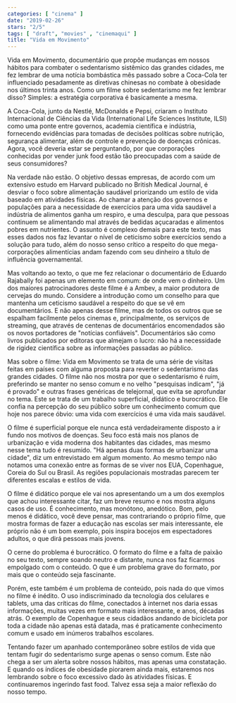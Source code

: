 ```yaml
---
categories: [ "cinema" ]
date: "2019-02-26"
stars: "2/5"
tags: [ "draft", "movies" , "cinemaqui" ]
title: "Vida em Movimento"
---
```

Vida em Movimento, documentário que propõe mudanças em nossos hábitos
para combater o sedentarismo sistêmico das grandes cidades, me fez
lembrar de uma notícia bombástica mês passado sobre a Coca-Cola ter
influenciado pesadamente as diretivas chinesas no combate à obesidade
nos últimos trinta anos. Como um filme sobre sedentarismo me fez lembrar
disso? Simples: a estratégia corporativa é basicamente a mesma.

A Coca-Cola, junto da Nestlé, McDonalds e Pepsi, criaram o Instituto
Internacional de Ciências da Vida (International Life Sciences Institute,
ILSI) como uma ponte entre governos, academia científica e indústria,
fornecendo evidências para tomadas de decisões políticas sobre
nutrição, segurança alimentar, além de controle e prevenção de
doenças crônicas. Agora, você deveria estar se perguntando, por que
corporações conhecidas por vender junk food estão tão preocupadas
com a saúde de seus consumidores?

Na verdade não estão. O objetivo dessas empresas, de acordo com um
extensivo estudo em Harvard publicado no British Medical Journal, é
desviar o foco sobre alimentação saudável priorizando um estilo de
vida baseado em atividades físicas. Ao chamar a atenção dos governos
e populações para a necessidade de exercícios para uma vida saudável
a indústria de alimentos ganha um respiro, e uma desculpa, para que
pessoas continuem se alimentando mal através de bedidas açucaradas e
alimentos pobres em nutrientes. O assunto é complexo demais para este
texto, mas esses dados nos faz levantar o nível de ceticismo sobre
exercícios sendo a solução para tudo, além do nosso senso crítico
a respeito do que mega-corporações alimentícias andam fazendo com
seu dinheiro a título de influência governamental.

Mas voltando ao texto, o que me fez relacionar o documentário de Eduardo
Rajabally foi apenas um elemento em comum: de onde vem o dinheiro. Um
dos maiores patrocinadores deste filme é a Ambev, a maior produtora
de cervejas do mundo. Considere a introdução como um conselho
para que mantenha um ceticismo saudável a respeito do que se vê em
documentários. E não apenas desse filme, mas de todos os outros que
se espalham facilmente pelos cinemas e, principalmente, os serviços de
streaming, que através de centenas de documentários encomendados são
os novos portadores de "notícias confiáveis". Documentários são como
livros publicados por editoras que almejam o lucro: não há a necessidade
de rigidez científica sobre as informações passadas ao público.

Mas sobre o filme: Vida em Movimento se trata de uma série de visitas
feitas em países com alguma proposta para reverter o sedentarismo das
grandes cidades. O filme não nos mostra por que o sedentarismo é ruim,
preferindo se manter no senso comum e no velho "pesquisas indicam",
"já é provado" e outras frases genéricas de telejornal, que evita se
aprofundar no tema. Este se trata de um trabalho superficial, didático
e burocrático. Ele confia na percepção do seu público sobre um
conhecimento comum que hoje nos parece óbvio: uma vida com exercícios
é uma vida mais saudável.

O filme é superficial porque ele nunca está verdadeiramente disposto
a ir fundo nos motivos de doenças. Seu foco está mais nos planos de
urbanização e vida moderna dos habitantes das cidades, mas mesmo nesse
tema tudo é resumido. "Há apenas duas formas de urbanizar uma cidade",
diz um entrevistado em algum momento. Ao mesmo tempo não notamos uma
conexão entre as formas de se viver nos EUA, Copenhague, Coreia do Sul
ou Brasil. As regiões populacionais mostradas parecem ter diferentes
escalas e estilos de vida.

O filme é didático porque ele vai nos apresentando um a um dos exemplos
que achou interessante citar, faz um breve resumo e nos mostra alguns
casos de uso. É conhecimento, mas monótono, anedótico. Bom, pelo menos
é didático, você deve pensar, mas contrariando o próprio filme, que
mostra formas de fazer a educação nas escolas ser mais interessante,
ele próprio não é um bom exemplo, pois inspira bocejos em espectadores
adultos, o que dirá pessoas mais jovens.

O cerne do problema é burocrático. O formato do filme e a falta de
paixão no seu texto, sempre soando neutro e distante, nunca nos faz
ficarmos empolgado com o conteúdo. O que é um problema grave do formato,
por mais que o conteúdo seja fascinante.

Porém, este também é um problema de conteúdo, pois nada do que vimos
no filme é inédito. O uso indiscriminado da tecnologia dos celulares
e tablets, uma das críticas do filme, conectados à internet nos daria
essas informações, muitas vezes em formato mais interessante, e anos,
décadas atrás. O exemplo de Copenhague e seus cidadãos andando de
bicicleta por toda a cidade não apenas está datada, mas é praticamente
conhecimento comum e usado em inúmeros trabalhos escolares.

Tentando fazer um apanhado contemporâneo sobre estilos de vida que tentam
fugir do sedentarismo surge apenas o senso comum. Este não chega a ser
um alerta sobre nossos hábitos, mas apenas uma constatação. E quando
os índices de obesidade piorarem ainda mais, estaremos nos lembrando
sobre o foco excessivo dado às atividades físicas. E continuaremos
ingerindo fast food. Talvez essa seja a maior reflexão do nosso tempo.
